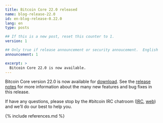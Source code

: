 ```yaml
---
title: Bitcoin Core 22.0 released
name: blog-release-22.0
id: en-blog-release-0.22.0
lang: en
type: posts

## If this is a new post, reset this counter to 1.
version: 1

## Only true if release announcement or security annoucement.  English posts only
announcement: 1

excerpt: >
  Bitcoin Core 22.0 is now available.
---
```

Bitcoin Core version 22.0 is now available for [download][download
page].  See the [release notes][] for more information about the many
new features and bug fixes in this release.

If have any questions, please stop by the #bitcoin IRC chatroom
([IRC][irc], [web][web irc]) and we’ll do our best to help you.

[release notes]: /en/releases/22.0/
[IRC]: irc://irc.libera.chat/bitcoin
[web irc]: https://web.libera.chat/#bitcoin
[download page]: /en/download

{% include references.md %}
